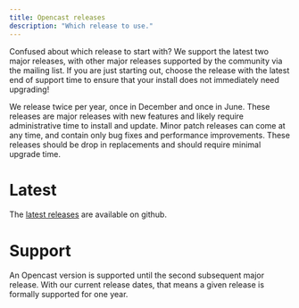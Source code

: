 ```yaml
---
title: Opencast releases
description: "Which release to use."
---
```


Confused about which release to start with?  We support the latest two major releases, with other major releases
supported by the community via the mailing list.  If you are just starting out, choose the release with the latest
end of support time to ensure that your install does not immediately need upgrading!

We release twice per year, once in December and once in June.  These releases are major releases with new features
and likely require administrative time to install and update.  Minor patch releases can come at any time, and contain
only bug fixes and performance improvements.  These releases should be drop in replacements and should require minimal
upgrade time.

# Latest

The [latest releases](https://github.com/opencast/opencast/releases/) are available on github.

# Support

An Opencast version is supported until the second subsequent major release.  With our current release dates, that means
a given release is formally supported for one year.
